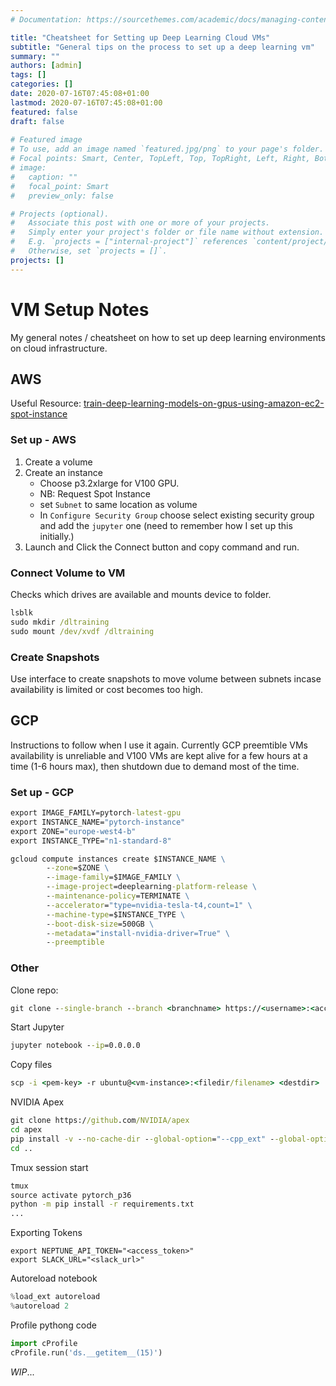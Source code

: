 ```yaml
---
# Documentation: https://sourcethemes.com/academic/docs/managing-content/

title: "Cheatsheet for Setting up Deep Learning Cloud VMs"
subtitle: "General tips on the process to set up a deep learning vm"
summary: ""
authors: [admin]
tags: []
categories: []
date: 2020-07-16T07:45:08+01:00
lastmod: 2020-07-16T07:45:08+01:00
featured: false
draft: false
 
# Featured image
# To use, add an image named `featured.jpg/png` to your page's folder.
# Focal points: Smart, Center, TopLeft, Top, TopRight, Left, Right, BottomLeft, Bottom, BottomRight.
# image:
#   caption: ""
#   focal_point: Smart
#   preview_only: false

# Projects (optional).
#   Associate this post with one or more of your projects.
#   Simply enter your project's folder or file name without extension.
#   E.g. `projects = ["internal-project"]` references `content/project/deep-learning/index.md`.
#   Otherwise, set `projects = []`.
projects: []
---
```


# VM Setup Notes

My general notes / cheatsheet on how to set up deep learning environments on cloud infrastructure.

## AWS

Useful Resource: [train-deep-learning-models-on-gpus-using-amazon-ec2-spot-instance](https://aws.amazon.com/blogs/machine-learning/train-deep-learning-models-on-gpus-using-amazon-ec2-spot-instances/)

### Set up - AWS

1. Create a volume
2. Create an instance
    - Choose p3.2xlarge for V100 GPU.
    - NB: Request Spot Instance
    - set `Subnet` to same location as volume
    - In `Configure Security Group` choose select existing security group and add the `jupyter` one (need to remember how I set up this initially.)
3. Launch and Click the Connect button and copy command and run.

### Connect Volume to VM

Checks which drives are available and mounts device to folder.
```cmd
lsblk
sudo mkdir /dltraining
sudo mount /dev/xvdf /dltraining
```

### Create Snapshots

Use interface to create snapshots to move volume between subnets incase availability is limited or cost becomes too high.

## GCP

Instructions to follow when I use it again. Currently GCP preemtible VMs availability is unreliable and V100 VMs are kept alive for a few hours at a time (1-6 hours max), then shutdown due to demand most of the time.

### Set up - GCP

```cmd
export IMAGE_FAMILY=pytorch-latest-gpu
export INSTANCE_NAME="pytorch-instance"
export ZONE="europe-west4-b"
export INSTANCE_TYPE="n1-standard-8"

gcloud compute instances create $INSTANCE_NAME \
        --zone=$ZONE \
        --image-family=$IMAGE_FAMILY \
        --image-project=deeplearning-platform-release \
        --maintenance-policy=TERMINATE \
        --accelerator="type=nvidia-tesla-t4,count=1" \
        --machine-type=$INSTANCE_TYPE \
        --boot-disk-size=500GB \
        --metadata="install-nvidia-driver=True" \
        --preemptible
```

### Other

Clone repo:

```cmd
git clone --single-branch --branch <branchname> https://<username>:<access-code>@github.com/<username>/<repo>.git
```

Start Jupyter

```cmd
jupyter notebook --ip=0.0.0.0
```

Copy files
```cmd
scp -i <pem-key> -r ubuntu@<vm-instance>:<filedir/filename> <destdir>
```

NVIDIA Apex

```cmd
git clone https://github.com/NVIDIA/apex
cd apex
pip install -v --no-cache-dir --global-option="--cpp_ext" --global-option="--cuda_ext" ./
cd ..
```

Tmux session start

```cmd
tmux
source activate pytorch_p36
python -m pip install -r requirements.txt
...
```

Exporting Tokens

```
export NEPTUNE_API_TOKEN="<access_token>"
export SLACK_URL="<slack_url>"
```

Autoreload notebook

```python
%load_ext autoreload
%autoreload 2
```

Profile pythong code

```python
import cProfile
cProfile.run('ds.__getitem__(15)')
```

*WIP*...

